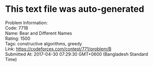 # This text file was auto-generated  
  
Problem Information:  
Code: 771B  
Name: Bear and Different Names  
Rating: 1500  
Tags: constructive algorithms, greedy  
Link: https://codeforces.com/contest/771/problem/B  
Submitted At: 2017-04-30 07:29:30 GMT+0600 (Bangladesh Standard Time)  
